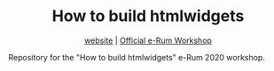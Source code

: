 <div align="center">

# How to build htmlwidgets

[website](http://htmlwidgets.john-coene.com/) | [Official e-Rum Workshop](https://2020.erum.io/program/workshops/)

</div>

Repository for the "How to build htmlwidgets" e-Rum 2020 workshop.
